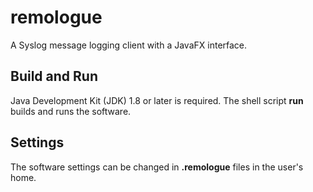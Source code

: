 # remologue
A Syslog message logging client with a JavaFX interface.
## Build and Run
Java Development Kit (JDK) 1.8 or later is required.
The shell script **run** builds and runs the software.
## Settings
The software settings can be changed in **.remologue** files in the user's home.

